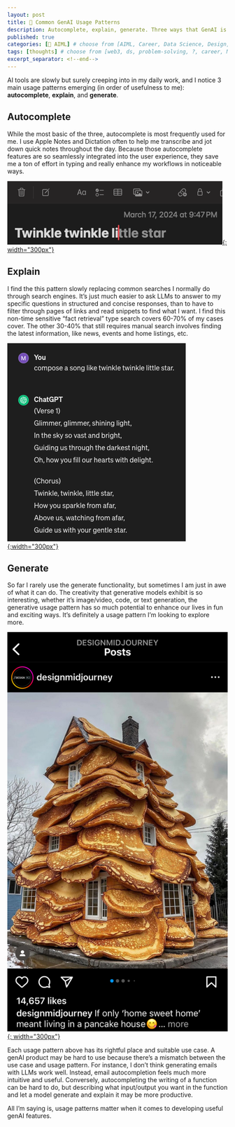 ```yaml
---
layout: post
title: 🤖 Common GenAI Usage Patterns 
description: Autocomplete, explain, generate. Three ways that GenAI is changing the way I work.
published: true
categories: [🤖 AIML] # choose from [AIML, Career, Data Science, Design, Diagrams, Guides, Product, Research, Web3]
tags: [thoughts] # choose from [web3, ds, problem-solving, ?, career, ML, data science, thoughts, trends, products, Misc]
excerpt_separator: <!--end-->
---
```


AI tools are slowly but surely creeping into in my daily work, and I notice 3 main usage patterns emerging (in order of usefulness to me): __autocomplete__, __explain__, and __generate__. 

## Autocomplete 

While the most basic of the three, autocomplete is most frequently used for me. I use Apple Notes and Dictation often to help me transcribe and jot down quick notes throughout the day. Because those autocomplete features are so seamlessly integrated into the user experience, they save me a ton of effort in typing and really enhance my workflows in noticeable ways.

[![](/static/imgs/autocomplete-example.png){: width="300px"}](/static/imgs/autocomplete-example.png)

## Explain 

I find the this pattern slowly replacing common searches I normally do through search engines. It’s just much easier to ask LLMs to answer to my specific questions in structured and concise responses, than to have to filter through pages of links and read snippets to find what I want. I find this non-time sensitive “fact retrieval” type search covers 60-70% of my cases cover. The other 30-40% that still requires manual search involves finding the latest information, like news, events and home listings, etc. 

[![](/static/imgs/chatgpt-example.png){:width="300px"}](/static/imgs/chatgpt-example.png)

## Generate

So far I rarely use the generate functionality, but sometimes I am just in awe of what it can do. The creativity that generative models exhibit is so interesting, whether it’s image/video, code, or text generation, the generative usage pattern has so much potential to enhance our lives in fun and exciting ways. It’s definitely a usage pattern I’m looking to explore more. 

[![](/static/imgs/midjourney-example.jpg){: width="300px"}](/static/imgs/midjourney-example.jpg)

Each usage pattern above has its rightful place and suitable use case. A genAI product may be hard to use because there’s a mismatch between the use case and usage pattern. For instance, I don’t think generating emails with LLMs work well. Instead, email autocompletion feels much more intuitive and useful. Conversely, autocompleting the writing of a function can be hard to do, but describing what input/output you want in the function and let a model generate and explain it may be more productive. 

All I’m saying is, usage patterns matter when it comes to developing useful genAI features. 